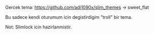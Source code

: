 Gercek tema: https://github.com/adi1090x/slim_themes -> sweet_flat

Bu sadece kendi oturumum icin degistirdigim "troll" bir tema.

Not: Slimlock icin hazirlanmistir.
